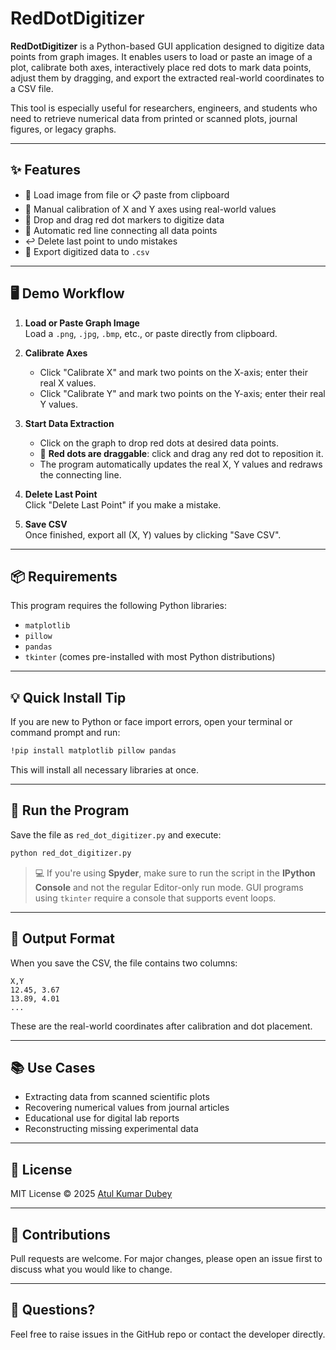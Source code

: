 
# RedDotDigitizer

**RedDotDigitizer** is a Python-based GUI application designed to digitize data points from graph images. It enables users to load or paste an image of a plot, calibrate both axes, interactively place red dots to mark data points, adjust them by dragging, and export the extracted real-world coordinates to a CSV file.

This tool is especially useful for researchers, engineers, and students who need to retrieve numerical data from printed or scanned plots, journal figures, or legacy graphs.

---

## ✨ Features

- 📁 Load image from file or 📋 paste from clipboard
- 📏 Manual calibration of X and Y axes using real-world values
- 🔴 Drop and drag red dot markers to digitize data
- 🔗 Automatic red line connecting all data points
- ↩️ Delete last point to undo mistakes
- 💾 Export digitized data to `.csv`

---

## 🖥️ Demo Workflow

1. **Load or Paste Graph Image**  
   Load a `.png`, `.jpg`, `.bmp`, etc., or paste directly from clipboard.

2. **Calibrate Axes**  
   - Click "Calibrate X" and mark two points on the X-axis; enter their real X values.
   - Click "Calibrate Y" and mark two points on the Y-axis; enter their real Y values.

3. **Start Data Extraction**  
   - Click on the graph to drop red dots at desired data points.
   - 🔄 **Red dots are draggable**: click and drag any red dot to reposition it.
   - The program automatically updates the real X, Y values and redraws the connecting line.

4. **Delete Last Point**  
   Click "Delete Last Point" if you make a mistake.

5. **Save CSV**  
   Once finished, export all (X, Y) values by clicking "Save CSV".

---

## 📦 Requirements

This program requires the following Python libraries:

- `matplotlib`
- `pillow`
- `pandas`
- `tkinter` (comes pre-installed with most Python distributions)

---

## 💡 Quick Install Tip

If you are new to Python or face import errors, open your terminal or command prompt and run:

```bash
!pip install matplotlib pillow pandas
```

This will install all necessary libraries at once.

---

## 🚀 Run the Program

Save the file as `red_dot_digitizer.py` and execute:

```bash
python red_dot_digitizer.py
```

> 💻 If you're using **Spyder**, make sure to run the script in the **IPython Console** and not the regular Editor-only run mode. GUI programs using `tkinter` require a console that supports event loops.

---

## 📁 Output Format

When you save the CSV, the file contains two columns:

```
X,Y
12.45, 3.67
13.89, 4.01
...
```

These are the real-world coordinates after calibration and dot placement.

---

## 📚 Use Cases

- Extracting data from scanned scientific plots
- Recovering numerical values from journal articles
- Educational use for digital lab reports
- Reconstructing missing experimental data

---

## 📄 License

MIT License © 2025 [Atul Kumar Dubey](https://github.com/yourusername)

---

## 🤝 Contributions

Pull requests are welcome. For major changes, please open an issue first to discuss what you would like to change.

---

## 💬 Questions?

Feel free to raise issues in the GitHub repo or contact the developer directly.
